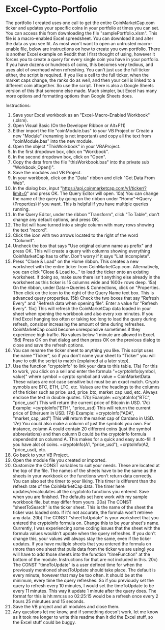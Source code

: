 # Excel-Cypto-Portfolio

The portfolio I created uses one call to get the entire CoinMarketCap.com ticker and updates your specific coins in your portfolio at times you can set. You can access this from downloading the file "samplePortfolio.xlsm". This file is a macro-enabled Excel spreedsheet. You can download it and alter the data as you see fit. As most won't want to open an untrusted macro-enable file, below are instructions on how to create you own portfolio.
There is another Excel example on Reddit that I first thought of using, however it forces you to create a query for every single coin you have in your portfolio. If you have dozens or hundreds of coins, this becomes very tedious, and uses alot of overhead when refreshing. You can't just use the full ticker either, the script is required. If you like a cell to the full ticker, when the market caps change, the ranks do as well, and then your cell is linked to a different coin altogether. So use the script. There is also a Google Sheets version of this that someone else made. Much simpler, but Excel has many more options and formatting options than Google Sheets does.

Instructions:

1) Save your Excel workbook as an "Excel-Macro-Enabled Workbook" (.xlsm).
2) Open Visual Basic (On the Developer Ribbon or Alt+F11)
3) Either import the file "coinModule.bas" to your VB Project or Create a new "Module" (renaming is not important) and copy all the text from "coinModule.bas" into the new module.
4) Open the object "ThisWorkbook" in your VBAProject.
5) In the first dropdown box, click on "Workbook".
6) In the second dropdown box, click on "Open".
7) Copy the data from the file "thisWorkbook.bas" into the private sub "Workbook_Open()".
8) Save the modules and VB Project.
9) In your workbook, click on the "Data" ribbon and click "Get Data From Web".
10) In the dialog box, input "https://api.coinmarketcap.com/v1/ticker/?limit=0" and press OK. The Query Editor will open.
  10a) You can change the name of the query by going on the ribbon under "Home"->Query (Properties) if you want. This is helpful if you have multiple queries running.
11) In the Query Editor, under the ribbon "Transform", click "To Table", don't change any default options, and press OK.
12) The list will have turned into a single column with many rows showing the text "record".
13) Click the icon with two arrows located to the right of the word "Column1".
14) Uncheck the box that says "Use original column name as prefix" and press OK. This will create a query with columns showing everything CoinMarketCap has to offer. Don't worry if it says "List Incomplete".
15) Press "Close & Load" on the Home ribbon. This creates a new worksheet with the entire ticker from CoinMarketCap.com. Alternatively, you can click "Close & Load to..." to load the ticker onto an existing worksheet. If doing so, make sure there isn't anything else already in the worksheet as this ticker is 15 columns wide and 1600+ rows deep.
  15a) On the ribbon, under Data->Queries & Connections, click on "Properties. Then click on the icon to the right of the Query Name text box. This is advanced query properties.
  15b) Check the two boxes that say "Refresh Every" and "Refresh data when opening file". Enter a value for "Refresh Every".
  15c) This will refresh the CoinMarketCap data loaded in your sheet when opening the workbook and also every xxx minutes. If you find Excel hanging too often or taking too long to load the query during refresh, consider increasing the amount of time during refreshes. CoinMarketCap could become unresponsive sometimes if they experience high traffic. No values below 1 minute are allowed in Excel.
  15d) Press OK on that dialog and then press OK on the previous dialog to close and save the refresh options.
16) You can rename the ticker sheet to anything you like. This script uses the name "Ticker", so if you don't name your sheet to "Ticker" you will have to edit the script to match (explained at a later step).
17) Use the function "cryptoInfo" to link your data to this table.
  17a) For this to work, you click on a sell and enter the formula "=cyrptoInfo(symbol, value)" where symbol = cyrpto symbol and value = CoinMarketData. These values are not case sensitive but must be an exact match. Crypto symobls are BTC, ETH, LTC, etc. Values are the headings to the columns of the ticker such as price_usd, price_btc, market_cap_usd, etc. Always enclose the text in double quotes.
  17b) Example: =cryptoInfo("BTC", "price_usd") This will return the current price of Bitcoin in USD.
  17c) Example: =cyrptoInfo("ETH", "price_usd) This will return the current price of Etheruem in USD.
  17d) Example: =cryptoInfo("ADA", "market_cap_usd") This will return the market cap of Cardano in USD.
  17e) You could also make a column of just the symbols you own. For instance, column A could contain 20 different coins (just the symbol abbreviations) and then column B could be the cryptoInfo formula dependednt on columnd A. This makes for a quick and easy auto-fill if you have alot of coins. =cryptoInfo(A1, "price_usd"), =crptoInfo(A2, "price_usd), etc.
18) Go back to your VB Project.
19) Open the module file you created or imported.
20) Customize the CONST variables to suit your needs. These are located at the top of the file. The names of the sheets have to be the same as the sheets in your workbook or the functions won't return data correctly. You can also set the timer to your liking. This timer is different than the refresh rate of the CoinMarketCap data. The timer here updates/recalculates all the cryptoInfo functions you entered. Save when you are finished. The defaults set here work with my sample workbook file, but may differ from yours.
  20a) The CONST "sheetToSearch" is the ticker sheet. This is the name of the sheet the ticker was loaded onto. If it's not accurate, the formula won't retrieve any data.
  20b) The CONST "sheetToUpdate" is your worksheet that you entered the cryptoInfo formula on. Change this to be your sheet's name. Currently, I was experiencing some coding issues that the sheet with the formula values wouldn't update when the query refreshes. If you don't change this, your values will always stay the same, even if the ticker updates. If you have multiple sheets that you entered the formula on (more than one sheet that pulls data from the ticker we are using) you will have to add those sheets into the function "timeFunction" at the bottom of the module. Instructions for that are not included in this.
  20c) The CONST "timeToUpdate" is a user defined time for when the previously mentioned sheetToUpdate should take place. The default is every minute, however that may be too often. It should be at the minimum, every time the query refreshes. So if you previously set the query to refresh every 10 minutes, I would set the timeToUpdate to be every 11 minutes. This way it update 1 minute after the query does. The format for this is hh:mm:ss so 02:25:15 would be a refresh once every 2 hours 25 minutues and 15 seconds.
21) Save the VB project and all modules and close them.
22) Any questions let me know, and if something doesn't work, let me know as it took me longer to write this readme than it did the Excel stuff, so the Excel stuff could be buggy.
